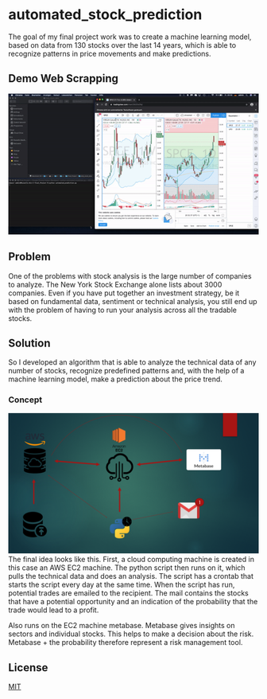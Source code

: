 # automated_stock_prediction
The goal of my final project work was to create a machine learning model, based on data from 130 stocks over the last 14 years, which is able to recognize patterns in price movements and make predictions.
## Demo Web Scrapping
![Web Scrapping Demo](demo/ezgif.com-gif-maker.gif)
## Problem
One of the problems with stock analysis is the large number of companies to analyze. The New York Stock Exchange alone lists about 3000 companies. Even if you have put together an investment strategy, be it based on fundamental data, sentiment or technical analysis, you still end up with the problem of having to run your analysis across all the tradable stocks.
## Solution
So I developed an algorithm that is able to analyze the technical data of any number of stocks, recognize predefined patterns and, with the help of a machine learning model, make a prediction about the price trend.
### Concept
![How it works](demo/concept.png)
The final idea looks like this. First, a cloud computing machine is created in this case an AWS EC2 machine. The python script then runs on it, which pulls the technical data and does an analysis. The script has a crontab that starts the script every day at the same time. When the script has run, potential trades are emailed to the recipient. The mail contains the stocks that have a potential opportunity and an indication of the probability that the trade would lead to a profit.

Also runs on the EC2 machine metabase. Metabase gives insights on sectors and individual stocks. This helps to make a decision about the risk. Metabase + the probability therefore represent a risk management tool.




## License
[MIT](https://choosealicense.com/licenses/mit/)

